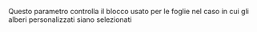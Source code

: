 Questo parametro controlla il blocco usato per le foglie nel caso in cui gli alberi personalizzati siano selezionati